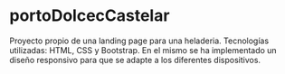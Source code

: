 # portoDolcecCastelar

Proyecto propio de una landing page para una heladeria. Tecnologías utilizadas: HTML, CSS y Bootstrap. En el mismo se ha implementado un diseño responsivo para que se adapte a los diferentes dispositivos.

